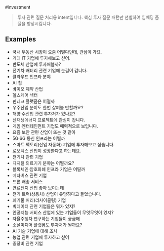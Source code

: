 #investment
> 투자 관련 질문 처리용 intent입니다.
> 핵심 투자 질문 패턴만 선별하여 임베딩 품질을 향상시킵니다.

## Examples
- 국내 부동산 시장이 요즘 어떻다던데, 관심이 가요.
- 거대 IT 기업에 투자해보고 싶어.
- 반도체 산업에 투자해볼까?
- 전기차 배터리 관련 기업에 눈길이 갑니다.
- 클라우드 인프라 분야
- AI 칩
- 바이오 제약 산업
- 헬스케어 섹터
- 핀테크 플랫폼은 어떨까
- 우주산업 분야도 한번 살펴볼 만할까요?
- 해양·수산업 관련 투자처가 있나요?
- 신재생에너지 프로젝트에 관심이 갑니다.
- 게임·엔터테인먼트 기업도 매력적으로 보입니다.
- 요즘 보안 관련 산업이 뜨는 것 같아
- 5G·6G 통신 인프라는 어떨까
- 스마트 팩토리(산업 자동화) 기업에 투자해보고 싶습니다.
- 로보틱스 산업이 성장한다고 하는데요.
- 전기차 관련 기업
- 디지털 의료기기 분야는 어떨까요?
- 블록체인·암호화폐 인프라 기업은 어떨까
- 메타버스 관련 기업
- 드론 배송 서비스
- 연료전지 산업 좋아 보이는데
- 전기 트럭(상용차) 산업이 유망하다고 들었습니다.
- 폐기물 처리(리사이클링) 기업
- 빅데이터 관련 기업들은 뭐가 있지?
- 인공지능 서비스 산업에 있는 기업들이 무엇무엇이 있지?
- 자율주행차 연구하는 기업들이 궁금해
- 소셜미디어 플랫폼도 투자처가 될까요?
- AI 기술 기업에 대해 조사
- 농업 관련 기업에 투자하고 싶어
- 중장비 관련 기업
